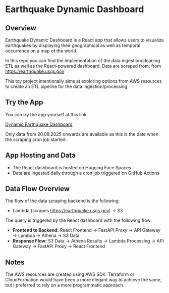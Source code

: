 # Earthquake Dynamic Dashboard

## Overview

Earthquake Dynamic Dashboard is a React app that allows users to visualize earthquakes by displaying their geographical as well as temporal occurrence on a map of the world. 

In this repo you can find the implementation of the data ingestion/cleaning ETL as well as the React-powered dashboard.
Data are scraped from: from https://earthquake.usgs.gov

This toy project intentionally aims at exploring options from AWS resources to create an ETL pipeline for the data ingestion/processing.

## Try the App

You can try the app yourself at this link:

[Dynamic Earthquake Dashboard](https://huggingface.co/spaces/davidepanza/Dynamic_Earthquake_Dashboard?logs=container)

Only data from 20.08.2025 onwards are available as this is the date when the scraping cron job started.

## App Hosting and Data

- The React dashboard is hosted on Hugging Face Spaces
- Data are ingested daily through a cron job triggered on GitHub Actions

## Data Flow Overview

The flow of the data scraping backend is the following:
- Lambda (scrapes https://earthquake.usgs.gov) → S3

The query is triggered by the React dashboard with the following flow:
- **Frontend to Backend:** React Frontend → FastAPI Proxy → API Gateway → Lambda → Athena → S3 Data
- **Response Flow:** S3 Data → Athena Results → Lambda Processing → API Gateway → FastAPI Proxy → React Frontend

## Notes

The AWS resources are created using AWS SDK. Terraform or CloudFormation would have been a more elegant way to achieve the same, but I preferred to rely on a more programmatic approach.